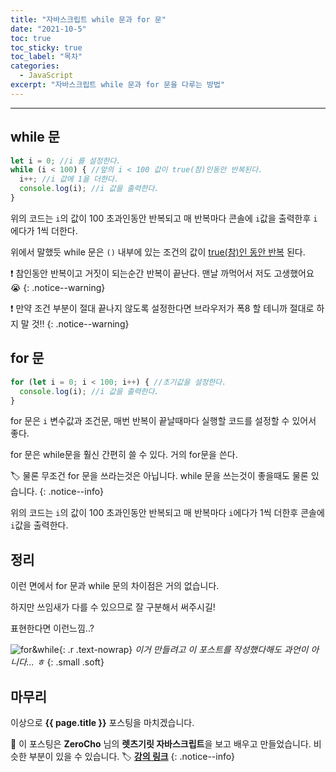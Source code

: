 ```yaml
---
title: "자바스크립트 while 문과 for 문"
date: "2021-10-5"
toc: true
toc_sticky: true
toc_label: "목차"
categories:
  - JavaScript
excerpt: "자바스크립트 while 문과 for 문을 다루는 방법"
---
```

***

## while 문

```js
let i = 0; //i 를 설정한다.
while (i < 100) { //앞의 i < 100 값이 true(참)인동안 반복된다.
  i++; //i 값에 1을 더한다.
  console.log(i); //i 값을 출력한다.
}
```

위의 코드는 `i`의 값이 100 초과인동안 반복되고 매 반복마다  콘솔에 `i`값을 출력한후 `i`에다가 1씩 더한다.

위에서 말했듯 while 문은 `()` 내부에 있는 조건의 값이 <u>true(참)인 동안 반복</u> 된다.

❗ 참인동안 반복이고 거짓이 되는순간 반복이 끝난다. 맨날 까먹어서 저도 고생했어요 😭
{: .notice--warning}

❗ 만약 조건 부분이 절대 끝나지 않도록 설정한다면 브라우저가 폭8 할 테니까 절대로 하지 말 것!!
{: .notice--warning}

## for 문

```js
for (let i = 0; i < 100; i++) { //초기값을 설정한다.
  console.log(i); //i 값을 출력한다.
}
```

for 문은 `i` 변수값과 조건문, 매번 반복이 끝날때마다 실행할 코드를 설정할 수 있어서 좋다.

for 문은 while문을 훨신 간편히 쓸 수 있다. 거의 for문을 쓴다.

🏷 물론 무조건 for 문을 쓰라는것은 아닙니다. while 문을 쓰는것이 좋을때도 물론 있습니다.
{: .notice--info}

위의 코드는 `i`의 값이 100 초과인동안 반복되고 매 반복마다 `i`에다가 1씩 더한후 콘솔에 `i`값을 출력한다.

## 정리

이런 면에서 for 문과 while 문의 차이점은 거의 없습니다.

하지만 쓰임새가 다를 수 있으므로 잘 구분해서 써주시길!

표현한다면 이런느낌..?

![for&while](https://user-images.githubusercontent.com/83404333/136023228-c49ddae6-3cca-430d-aaeb-4f9bf95c6b37.gif){: .r .text-nowrap}
<cite>이거 만들려고 이 포스트를 작성했다해도 과언이 아니다... ㅎ</cite>
{: .small .soft}

## 마무리

이상으로 **{{ page.title }}** 포스팅을 마치겠습니다.

📌 이 포스팅은 **ZeroCho** 님의 **렛츠기릿 자바스크립트**을 보고 배우고 만들었습니다. 비슷한 부분이 있을 수 있습니다.
🏷 [**강의 링크**](https://www.inflearn.com/course/%EB%A0%88%EC%B8%A0%EA%B8%B0%EB%A6%BF-%EC%9E%90%EB%B0%94%EC%8A%A4%ED%81%AC%EB%A6%BD%ED%8A%B8/)
{: .notice--info}